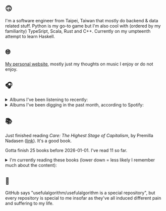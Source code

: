 ## 🙃

I'm a software engineer from Taipei, Taiwan that mostly do backend & data related stuff. Python is my go-to game but I'm also cool with (ordered by my familiarity) TypeSript, Scala, Rust and C++. Currently on my umpteenth attempt to learn Haskell.

## 🌐

[My personal website](https://usefulalgorithm.github.io/), mostly just my thoughts on music I enjoy or do not enjoy.

## 🎧

<details>
<summary>Albums I've been listening to recently:</summary>

- _臺北人文地景_, by COLD DEW
- _Let God Sort Em Out_, by Clipse, Pusha T, Malice
- _400_, by Shing02
- _Tranzkript 1_, by Actress
- _Melt My Eyez See Your Future_, by Denzel Curry

</details>

<details>
<summary>Albums I've been digging in the past month, according to Spotify:</summary>

- _Hymnal_, by Lyra Pramuk
- _Diamond Eyes_, by Deftones
- _こわさについて／窓_, by 電球
- _Tranzkript 1_, by Actress
- _Lifetime_, by Erika de Casier
- _animal body_, by Haisuinonasa
- _Shards_, by Tim Hecker
- _Trax for the Year 3g$$$_, by Kareem
- _勇気_, by betcover!!
- _Let God Sort Em Out_, by Clipse, Pusha T, Malice
- _集合_, by 電球
- _Basictonalvocabulary_, by Surgeon
- _ZAZEN BOYS III_, by ZAZEN BOYS
- _Landscape from Memory_, by Rival Consoles
- _Black Man!_, by Teller Bank$, Wino Willy
- _Iris Silver Mist_, by Jenny Hval

</details>

## 📚

Just finished reading _Care: The Highest Stage of Capitalism_, by Premilla Nadasen ([link](https://hardcover.app/books/care-the-highest-stage-of-capitalism)). It's a good book.

Gotta finish 25 books before 2026-01-01. I've read 11 so far.

<details>
<summary>I'm currently reading these books (lower down = less likely I remember much about the content):</summary>

- _Omnicide II_, by Jason Bahbak Mohaghegh ([link](https://hardcover.app/books/omnicide-ii))
- _The Absence of Myth: Writings on Surrealism_, by Georges Bataille, Michael   Richardson ([link](https://hardcover.app/books/the-absence-of-myth-writings-on-surrealism))
- _Genesis and Trace: Derrida Reading Husserl and Heidegger_, by Paola Marrati, Simon Sparks ([link](https://hardcover.app/books/genesis-and-trace))
- _Philosophical Chemistry: Genealogy of a Scientific Field_, by Manuel DeLanda ([link](https://hardcover.app/books/philosophical-chemistry))
- _Political Categories: Thinking Beyond Concepts_, by Michael Marder ([link](https://hardcover.app/books/political-categories))
- _Regeneration_, by Pat Barker ([link](https://hardcover.app/books/regeneration-1991))
- _K-punk_, by Mark Fisher ([link](https://hardcover.app/books/k-punk-2018))
- _A Biography of Ordinary Man: On Authorities and Minorities_, by François Laruelle, Jessie Hock, and friends ([link](https://hardcover.app/books/a-biography-of-ordinary-man))
- _A Short History of Decay_, by Emil M. Cioran, Richard Howard ([link](https://hardcover.app/books/a-short-history-of-decay))
- _Anti-Oedipus_, by Gilles Deleuze, Félix Guattari ([link](https://hardcover.app/books/anti-oedipus))
- _A Thousand Plateaus_, by Gilles Deleuze, Félix Guattari ([link](https://hardcover.app/books/a-thousand-plateaus))

</details>

## 💬

GitHub says "usefulalgorithm/usefulalgorithm is a special repository", but every repository is special to me insofar as they've all induced different pain and suffering to my life.